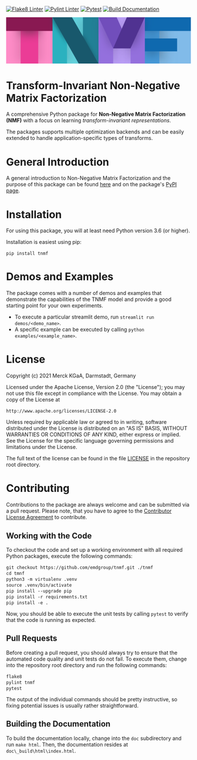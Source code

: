 [![Flake8 Linter](https://github.com/emdgroup/tnmf/actions/workflows/flake8.yml/badge.svg)](https://github.com/emdgroup/tnmf/actions/workflows/flake8.yml)
[![Pylint Linter](https://github.com/emdgroup/tnmf/actions/workflows/pylint.yml/badge.svg)](https://github.com/emdgroup/tnmf/actions/workflows/pylint.yml)
[![Pytest](https://github.com/emdgroup/tnmf/actions/workflows/pytest.yml/badge.svg)](https://github.com/emdgroup/tnmf/actions/workflows/pytest.yml)
[![Build Documentation](https://github.com/emdgroup/tnmf/actions/workflows/sphinx.yml/badge.svg)](https://github.com/emdgroup/tnmf/actions/workflows/sphinx.yml)

[![Logo](doc/logos/tnmf_header.svg)](https://github.com/emdgroup/tnmf)

# Transform-Invariant Non-Negative Matrix Factorization

A comprehensive Python package for **Non-Negative Matrix Factorization (NMF)** with a focus on learning *transform-invariant representations*.

The packages supports multiple optimization backends and can be easily extended to handle application-specific types of transforms.

# General Introduction
A general introduction to Non-Negative Matrix Factorization and the purpose of this package can be found [here](doc/GeneralIntroduction.md) and on the package's [PyPI page](https://pypi.org/project/tnmf/).

# Installation
For using this package, you will at least need Python version 3.6 (or higher).

Installation is easiest using pip:

    pip install tnmf

# Demos and Examples

The package comes with a number of demos and examples that demonstrate the capabilities of the TNMF model and provide a
good starting point for your own experiments.
* To execute a particular streamlit demo, run `streamlit run demos/<demo_name>`.
* A specific example can be executed by calling `python examples/<example_name>`.

# License
Copyright (c) 2021 Merck KGaA, Darmstadt, Germany

Licensed under the Apache License, Version 2.0 (the "License");
you may not use this file except in compliance with the License.
You may obtain a copy of the License at

    http://www.apache.org/licenses/LICENSE-2.0

Unless required by applicable law or agreed to in writing, software
distributed under the License is distributed on an "AS IS" BASIS,
WITHOUT WARRANTIES OR CONDITIONS OF ANY KIND, either express or implied.
See the License for the specific language governing permissions and
limitations under the License.

The full text of the license can be found in the file [LICENSE](LICENSE) in the repository root directory.

# Contributing
Contributions to the package are always welcome and can be submitted via a pull request.
Please note, that you have to agree to the [Contributor License Agreement](CONTRIBUTING.md) to contribute.

## Working with the Code
To checkout the code and set up a working environment with all required Python packages, execute the following commands:

```
git checkout https://github.com/emdgroup/tnmf.git ./tnmf
cd tmnf
python3 -m virtualenv .venv
source .venv/bin/activate
pip install --upgrade pip
pip install -r requirements.txt
pip install -e .
```

Now, you should be able to execute the unit tests by calling `pytest` to verify that the code is running as expected.

## Pull Requests
Before creating a pull request, you should always try to ensure that the automated code quality and unit tests do not fail.
To execute them, change into the repository root directory and run the following commands:

```
flake8
pylint tnmf
pytest
```

The output of the individual commands should be pretty instructive, so fixing potential issues is usually rather straightforward.

## Building the Documentation
To build the documentation locally, change into the `doc` subdirectory and run `make html`.
Then, the documentation resides at `doc\_build\html\index.html`.

